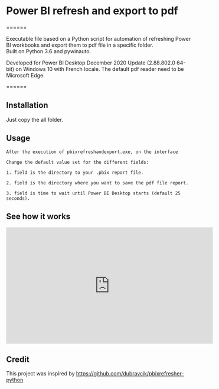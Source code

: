 # Power BI refresh and export to pdf
======

Executable file based on a Python script for automation of refreshing Power BI workbooks and export them to pdf file in a specific folder.  
Built on Python 3.6 and pywinauto.

Developed for Power BI Desktop December 2020 Update (2.88.802.0 64-bit) on Windows 10 with French locale.
The default pdf reader need to be Microsoft Edge.

======

Installation
------
Just copy the all folder.



Usage
-----
```
After the execution of pbixrefreshandexport.exe, on the interface 

Change the default value set for the different fields:

1. field is the directory to your .pbix report file.

2. field is the directory where you want to save the pdf file report.

3. field is time to wait until Power BI Desktop starts (default 25 seconds).
```




See how it works
-----

<iframe width="560" height="315" src="https://www.youtube.com/embed/zbGospb5BBA" title="YouTube video player" frameborder="0" allow="accelerometer; autoplay; clipboard-write; encrypted-media; gyroscope; picture-in-picture" allowfullscreen></iframe>


Credit
-----
This project was inspired by 
https://github.com/dubravcik/pbixrefresher-python

